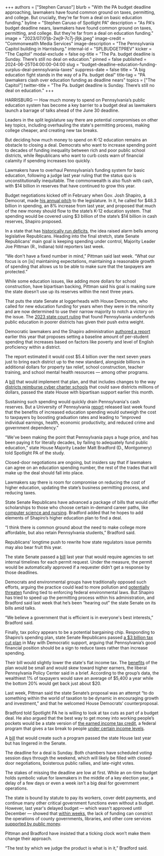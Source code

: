 +++
authors = ["Stephen Caruso"]
blurb = "With the PA budget deadline approaching, lawmakers have found common ground on taxes, permitting, and college. But crucially, they’re far from a deal on basic education funding."
byline = "Stephen Caruso of Spotlight PA"
description = "As PA's budget deadline nears, lawmakers have found common ground on taxes, permitting, and college. But they’re far from a deal on education funding."
image = "2023/07/01jb-2wj9-7c7j-j9jk.jpeg"
image-credit = "Commonwealth Media Services"
image-description = "The Pennsylvania Capitol building in Harrisburg."
internal-id = "SPLBUDGETPREV"
kicker = "The Capitol"
modal-exclude = false
og-title = "The Pa. budget deadline is Sunday. There’s still no deal on education."
pinned = false
published = 2024-06-25T04:00:00-04:00
slug = "budget-deadline-education-funding-surplus-deal-pennsylvania-taxes"
suppress-date = false
title = "A big education fight stands in the way of a Pa. budget deal"
title-tag = "PA lawmakers clash over education funding as deadline nears"
topics = ["The Capitol"]
twitter-title = "The Pa. budget deadline is Sunday. There’s still no deal on education."
+++

HARRISBURG — How much money to spend on Pennsylvania’s public education system has become a key barrier to a budget deal as lawmakers launch a barrage of talks ahead of the June 30 deadline.

Leaders in the split legislature say there are potential compromises on other key topics, including overhauling the state&#39;s permitting process, making college cheaper, and creating new tax breaks.

But deciding how much money to spend on K-12 education remains an obstacle to closing a deal. Democrats who want to increase spending point to decades of funding inequality between rich and poor public school districts, while Republicans who want to curb costs warn of financial calamity if spending increases too quickly.

Lawmakers have to overhaul Pennsylvania’s funding system for basic education, following a judge last year ruling that the status quo is unconstitutionally inequitable. The commonwealth is also flush with cash, with $14 billion in reserves that have continued to grow this year.

Budget negotiations kicked off in February when Gov. Josh Shapiro, a Democrat, made <a href="https://www.spotlightpa.org/news/2024/02/pennsylvania-josh-shapiro-budget-2024-education-legal-marijuana-skill-games/">his annual pitch</a> to the legislature. In it, he called for $48.3 billion in spending, an 8% increase from last year, and proposed that much of the new money should flow to the state’s K-12 education system. That spending would be covered using $3 billion of the state’s $14 billion in cash reserves, Shapiro proposed.

In a state that has <a href="https://www.spotlightpa.org/news/2024/03/pennsylvania-budget-josh-shapiro-surplus-structural-deficit-explainer/">historically run deficits</a>, the idea raised alarm bells among legislative Republicans. Heading into the final stretch, state Senate Republicans’ main goal is keeping spending under control, Majority Leader Joe Pittman (R., Indiana) told reporters last week.

“We don&#39;t have a fixed number in mind,” Pittman said last week. “What our focus is on \[is\] maintaining expectations, maintaining a reasonable growth of spending that allows us to be able to make sure that the taxpayers are protected.”

While some education issues, like adding more dollars for school construction, have bipartisan backing, Pittman said his goal is making sure the state doesn’t use up its reserves within the next three years.

That puts the state Senate at loggerheads with House Democrats, who called for new education funding for years when they were in the minority and are now determined to use their narrow majority to notch a victory on the issue. The <a href="https://www.spotlightpa.org/news/2023/02/pa-public-school-funding-lawsuit-state-budget-billions/#:~:text=A%20Commonwealth%20Court%20judge%20ruled,state%20Supreme%20Court%20is%20possible.">2023 state court ruling</a> that found Pennsylvania underfunds public education in poorer districts has given their push extra weight.

Democratic lawmakers and the Shapiro administration <a href="https://www.spotlightpa.org/news/2024/01/pennsylvania-public-school-funding-lawsuit-report-recommendations/">authored a report</a> earlier this year that proposes setting a baseline amount of per-student spending that increases based on factors like poverty and level of English proficiency within a district.

The report estimated it would cost $5.4 billion over the next seven years just to bring each district up to the new standard, alongside billions in additional dollars for property tax relief, school construction, teacher training, and school mental health resources — among other programs.

A <a href="https://www.legis.state.pa.us/cfdocs/billInfo/billInfo.cfm?sYear=2023&amp;sInd=0&amp;body=H&amp;type=B&amp;bn=2370">bill</a> that would implement that plan, and that includes changes to the way <a href="https://www.spotlightpa.org/news/2024/06/pennsylvania-education-public-school-district-cyber-charter-reform-funding/">districts reimburse cyber charter schools</a> that could save districts millions of dollars, passed the state House with bipartisan support earlier this month.

Sustaining such spending would quickly drain Pennsylvania&#39;s cash reserves. But a University of Pennsylvania <a href="https://static1.squarespace.com/static/583b86882e69cfc61c6c26dc/t/667097578a1eff2ba02be3b7/1718654807811/CBCSE_PAReport_061724.pdf">report</a> released last week found that the benefits of increased education spending would outweigh the cost to taxpayers by boosting graduation rates and leading to “improved individual earnings, health, economic productivity, and reduced crime and government dependency.”

“We&#39;ve been making the point that Pennsylvania pays a huge price, and has been paying it for literally decades, by failing to adequately fund public education,” state House Majority Leader Matt Bradford (D., Montgomery) told Spotlight PA of the study.

Closed-door negotiations are ongoing, but insiders say that if lawmakers can agree on an education spending number, the rest of the trades that will make up the deal should fall into place.

Lawmakers say there is room for compromise on reducing the cost of higher education, updating the state’s business permitting process, and reducing taxes.

State Senate Republicans have advanced a package of bills that would offer scholarships to those who choose certain in-demand career paths, like <a href="https://www.spotlightpa.org/news/2024/06/pennsylvania-college-affordability-legislature-budget/">computer science and nursing</a>. Bradford added that he hopes to add elements of Shapiro’s higher education plan to find a deal.

“I think there is common ground about the need to make college more affordable, but also retain Pennsylvania students,” Bradford said.

Republicans’ longtime push to rewrite how state regulators issue permits may also bear fruit this year.

The state Senate passed a <a href="https://www.legis.state.pa.us/CFDOCS/Legis/PN/Public/btCheck.cfm?txtType=PDF&amp;sessYr=2023&amp;sessInd=0&amp;billBody=S&amp;billTyp=B&amp;billNbr=0350&amp;pn=0718">bill</a> last year that would require agencies to set internal timelines for each permit request. Under the measure, the permit would be automatically approved if a requester didn’t get a response by those deadlines.

Democrats and environmental groups have traditionally opposed such efforts, arguing the practice could lead to more pollution and <a href="https://www.epa.gov/caa-permitting/delegation-clean-air-act-authority">potentially threaten</a> funding tied to enforcing federal environmental laws. But Shapiro has tried to speed up the permitting process within his administration, and Bradford said last week that he’s been “hearing out” the state Senate on its bills amid talks.

“We believe a government that is efficient is in everyone&#39;s best interests,” Bradford said.

Finally, tax policy appears to be a potential bargaining chip. Responding to Shapiro’s spending plan, state Senate Republicans passed <a href="https://www.legis.state.pa.us/cfdocs/billInfo/billInfo.cfm?sYear=2023&amp;sInd=0&amp;body=S&amp;type=B&amp;bn=0269">a $3 billion tax cut plan</a> in May with Democratic support, arguing that Pennsylvania’s good financial position should be a sign to reduce taxes rather than increase spending.

Their bill would slightly lower the state&#39;s flat income tax. The <a href="https://pennpolicy.org/republicans-choose-tax-cuts-for-the-rich-over-funding-education/">benefits</a> of the plan would be small and would skew toward higher earners, the liberal Pennsylvania Policy Center said in a brief. According to the group’s data, the wealthiest 1% of taxpayers would save an average of $5,400 a year while the bottom 20% would get back just about $20.

Last week, Pittman said the state Senate’s proposal was an attempt “to do something within the world of taxation to be dynamic in encouraging growth and investment,” and that he welcomed House Democrats’ counterproposal.

Bradford told Spotlight PA he is willing to look at tax cuts as part of a budget deal. He also argued that the best way to get money into working people’s pockets would be a state version of <a href="https://www.spotlightpa.org/news/2023/06/pa-child-care-earned-income-tax-credit-legislature-budget-shapiro/">the earned income tax credit</a>, a federal program that gives a tax break to people <a href="https://www.irs.gov/credits-deductions/individuals/earned-income-tax-credit/earned-income-and-earned-income-tax-credit-eitc-tables#EITC%20Tables">under certain income levels</a>.

A <a href="https://www.legis.state.pa.us/cfdocs/billInfo/billInfo.cfm?sYear=2023&amp;sInd=0&amp;body=H&amp;type=B&amp;bn=1272">bill</a> that would create such a program passed the state House last year but has lingered in the Senate.

The deadline for a deal is Sunday. Both chambers have scheduled voting session days through the weekend, which will likely be filled with closed-door negotiations, boisterous public rallies, and late-night votes.

The stakes of missing the deadline are low at first. While an on-time budget holds symbolic value for lawmakers in the middle of a key election year, a delay of a few days or even a week isn’t a big deal for government operations.

The state is bound by statute to pay its workers, cover debt payments, and continue many other critical government functions even without a budget. However, last year&#39;s delayed budget — which wasn&#39;t approved until December — showed that <a href="https://www.spotlightpa.org/news/2023/07/pennsylvania-legislature-shapiro-voucher-budget-impasse-consequences/">within weeks</a>, the lack of funding can constrict the operations of county governments, libraries, and other core services <a href="https://www.spotlightpa.org/news/2023/11/pennsylvania-budget-2023-impasse-library-community-college-funding/">supported by public money</a>.

Pittman and Bradford have insisted that a ticking clock won’t make them change their approach.

“The test by which we judge the product is what is in it,” Bradford said.

